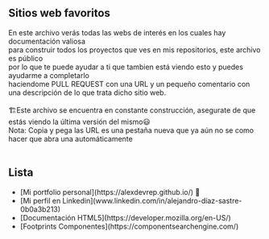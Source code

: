 ## Sitios web favoritos
En este archivo verás todas las webs de interés en los cuales hay documentación valiosa 
</br>
para construir todos los proyectos que ves en mis repositorios, este archivo es público
</br>
por lo que te puede ayudar a ti que tambien está viendo esto y puedes ayudarme a completarlo
</br>
haciendome PULL REQUEST con una URL y un pequeño comentario con una descripción de lo que trata dicho sitio web.
</br>
</br>
🏗️Este archivo se encuentra en constante construcción, asegurate de que estás viendo la última versión del mismo😃
</br>
Nota: Copia y pega las URL es una pestaña nueva que ya aún no se como hacer que abra una automáticamente
</br>
</br>
## Lista
<ul>
  <li>[Mi portfolio personal](https://alexdevrep.github.io/) 🙂</li> 
  <li>[Mi perfil en Linkedin](www.linkedin.com/in/alejandro-díaz-sastre-0b0a3b213)</li>
  <li>[Documentación HTML5](https://developer.mozilla.org/en-US/)</li>
  <li>[Footprints Componentes](https://componentsearchengine.com/)</li>
  
  
</ul>
